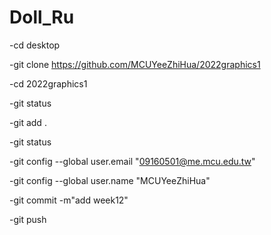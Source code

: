 # Doll_Ru

-cd desktop

-git clone https://github.com/MCUYeeZhiHua/2022graphics1

-cd 2022graphics1

-git status

-git add .

-git status

-git config --global user.email "09160501@me.mcu.edu.tw"

-git config --global user.name "MCUYeeZhiHua"

-git commit -m"add week12"

-git push

